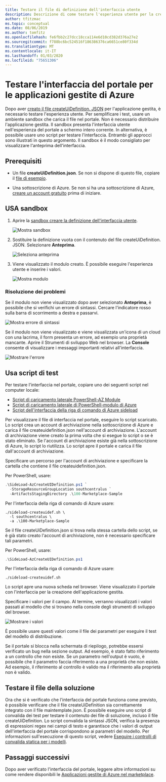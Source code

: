 ```yaml
---
title: Testare il file di definizione dell'interfaccia utente
description: Descrizione di come testare l'esperienza utente per la creazione di applicazione gestita di Azure tramite il portale.
author: tfitzmac
ms.topic: conceptual
ms.date: 08/06/2019
ms.author: tomfitz
ms.openlocfilehash: fe6fbb2c27dcc18cca114e6d10cd382d376a27e2
ms.sourcegitcommit: f788bc6bc524516f186386376ca6651ce80f334d
ms.translationtype: MT
ms.contentlocale: it-IT
ms.lasthandoff: 01/03/2020
ms.locfileid: "75651306"
---
```

# <a name="test-your-portal-interface-for-azure-managed-applications"></a>Testare l'interfaccia del portale per le applicazioni gestite di Azure

Dopo aver [creato il file createUiDefinition. JSON](create-uidefinition-overview.md) per l'applicazione gestita, è necessario testare l'esperienza utente. Per semplificare i test, usare un ambiente sandbox che carica il file nel portale. Non è necessario distribuire l'applicazione gestita. Il sandbox presenta l'interfaccia utente nell'esperienza del portale a schermo intero corrente. In alternativa, è possibile usare uno script per testare l'interfaccia. Entrambi gli approcci sono illustrati in questo argomento. Il sandbox è il modo consigliato per visualizzare l'anteprima dell'interfaccia.

## <a name="prerequisites"></a>Prerequisiti

* Un file **createUiDefinition.json**. Se non si dispone di questo file, copiare il [file di esempio](https://github.com/Azure/azure-quickstart-templates/blob/master/100-marketplace-sample/createUiDefinition.json).

* Una sottoscrizione di Azure. Se non si ha una sottoscrizione di Azure, [creare un account gratuito](https://azure.microsoft.com/free/) prima di iniziare.

## <a name="use-sandbox"></a>USA sandbox

1. Aprire la [sandbox creare la definizione dell'interfaccia utente](https://portal.azure.com/?feature.customPortal=false&#blade/Microsoft_Azure_CreateUIDef/SandboxBlade).

   ![Mostra sandbox](./media/test-createuidefinition/show-sandbox.png)

1. Sostituire la definizione vuota con il contenuto del file createUiDefinition. JSON. Selezionare **Anteprima**.

   ![Seleziona anteprima](./media/test-createuidefinition/select-preview.png)

1. Viene visualizzato il modulo creato. È possibile eseguire l'esperienza utente e inserire i valori.

   ![Mostra modulo](./media/test-createuidefinition/show-ui-form.png)

### <a name="troubleshooting"></a>Risoluzione dei problemi

Se il modulo non viene visualizzato dopo aver selezionato **Anteprima**, è possibile che si verifichi un errore di sintassi. Cercare l'indicatore rosso sulla barra di scorrimento a destra e passarvi.

![Mostra errore di sintassi](./media/test-createuidefinition/show-syntax-error.png)

Se il modulo non viene visualizzato e viene visualizzata un'icona di un cloud con una lacrima, il form presenta un errore, ad esempio una proprietà mancante. Aprire il Strumenti di sviluppo Web nel browser. La **Console** consente di visualizzare i messaggi importanti relativi all'interfaccia.

![Mostrare l'errore](./media/test-createuidefinition/show-error.png)

## <a name="use-test-script"></a>Usa script di test

Per testare l'interfaccia nel portale, copiare uno dei seguenti script nel computer locale:

* [Script di caricamento laterale PowerShell-AZ Module](https://github.com/Azure/azure-quickstart-templates/blob/master/SideLoad-AzCreateUIDefinition.ps1)
* [Script di caricamento laterale di PowerShell-modulo di Azure](https://github.com/Azure/azure-quickstart-templates/blob/master/SideLoad-CreateUIDefinition.ps1)
* [Script dell'interfaccia della riga di comando di Azure sideload](https://github.com/Azure/azure-quickstart-templates/blob/master/sideload-createuidef.sh)

Per visualizzare il file di interfaccia nel portale, eseguire lo script scaricato. Lo script crea un account di archiviazione nella sottoscrizione di Azure e carica il file createuidefinition.json nell'account di archiviazione. L'account di archiviazione viene creato la prima volta che si esegue lo script o se è stato eliminato. Se l'account di archiviazione esiste già nella sottoscrizione di Azure, lo script lo riutilizza. Lo script apre il portale e carica il file dall'account di archiviazione.

Specificare un percorso per l'account di archiviazione e specificare la cartella che contiene il file createuidefinition.json.

Per PowerShell, usare:

```powershell
.\SideLoad-AzCreateUIDefinition.ps1 `
  -StorageResourceGroupLocation southcentralus `
  -ArtifactsStagingDirectory .\100-Marketplace-Sample
```

Per l'interfaccia della riga di comando di Azure usare:

```azurecli
./sideload-createuidef.sh \
  -l southcentralus \
  -a .\100-Marketplace-Sample
```

Se il file createUiDefinition.json si trova nella stessa cartella dello script, se è già stato creato l'account di archiviazione, non è necessario specificare tali parametri.

Per PowerShell, usare:

```powershell
.\SideLoad-AzCreateUIDefinition.ps1
```

Per l'interfaccia della riga di comando di Azure usare:

```azurecli
./sideload-createuidef.sh
```

Lo script apre una nuova scheda nel browser. Viene visualizzato il portale con l'interfaccia per la creazione dell'applicazione gestita.

Specificare i valori per il campo. Al termine, verranno visualizzati i valori passati al modello che si trovano nella console degli strumenti di sviluppo del browser.

![Mostrare i valori](./media/test-createuidefinition/show-json.png)

È possibile usare questi valori come il file dei parametri per eseguire il test del modello di distribuzione.

Se il portale si blocca nella schermata di riepilogo, potrebbe essersi verificato un bug nella sezione output. Ad esempio, è stato fatto riferimento a un controllo che non esiste. Se un parametro nell'output è vuoto, è possibile che il parametro faccia riferimento a una proprietà che non esiste. Ad esempio, il riferimento al controllo è valido ma il riferimento alla proprietà non è valido.

## <a name="test-your-solution-files"></a>Testare il file della soluzione

Ora che si è verificato che l'interfaccia del portale funziona come previsto, è possibile verificare che il file createUiDefinition sia correttamente integrato con il file maintemplate.json. È possibile eseguire uno script di convalida dei test per testare il contenuto dei file di soluzione, incluso il file createUiDefinition. Lo script convalida la sintassi JSON, verifica la presenza di espressioni regex nei campi di testo e garantisce che i valori di output dell'interfaccia del portale corrispondono ai parametri del modello. Per informazioni sull'esecuzione di questo script, vedere [Eseguire i controlli di convalida statica per i modelli](https://github.com/Azure/azure-quickstart-templates/tree/master/test).

## <a name="next-steps"></a>Passaggi successivi

Dopo aver verificato l'interfaccia del portale, leggere altre informazioni su come rendere disponibili le [Applicazioni gestite di Azure nel marketplace](publish-marketplace-app.md).
